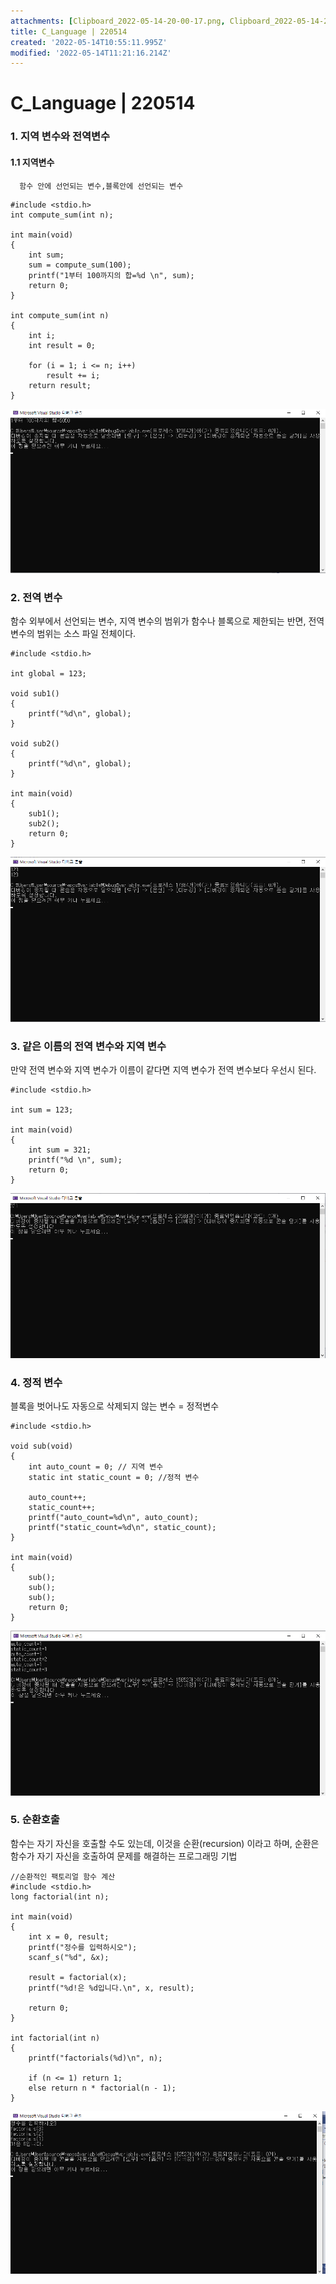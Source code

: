 ```yaml
---
attachments: [Clipboard_2022-05-14-20-00-17.png, Clipboard_2022-05-14-20-03-55.png, Clipboard_2022-05-14-20-06-44.png, Clipboard_2022-05-14-20-11-19.png, Clipboard_2022-05-14-20-16-45.png]
title: C_Language | 220514
created: '2022-05-14T10:55:11.995Z'
modified: '2022-05-14T11:21:16.214Z'
---
```


# C_Language | 220514

### 1. 지역 변수와 전역변수
#### 1.1 지역변수
      함수 안에 선언되는 변수,블록안에 선언되는 변수


```
#include <stdio.h>
int compute_sum(int n);

int main(void)
{
	int sum;
	sum = compute_sum(100);
	printf("1부터 100까지의 합=%d \n", sum);
	return 0;
}

int compute_sum(int n)
{
	int i;
	int result = 0;

	for (i = 1; i <= n; i++)
		result += i;
	return result;
}

```


![](https://github.com/jinsirie/TIL/blob/dda7c58c780fbf07edd1edffa3aaca051e75bfef/img/Clipboard_2022-05-14-20-00-17.png)


### 2. 전역 변수
함수 외부에서 선언되는 변수, 지역 변수의 범위가 함수나 블록으로 제한되는  반면, 전역 변수의 범위는 소스 파일 전체이다.

```
#include <stdio.h>

int global = 123;

void sub1()
{
	printf("%d\n", global);
}

void sub2()
{
	printf("%d\n", global);
}

int main(void)
{
	sub1();
	sub2();
	return 0;
}
```

![](https://github.com/jinsirie/TIL/blob/dda7c58c780fbf07edd1edffa3aaca051e75bfef/img/Clipboard_2022-05-14-20-03-55.png)



### 3. 같은 이름의 전역 변수와 지역 변수
만약 전역 변수와 지역 변수가 이름이 같다면 지역 변수가 전역 변수보다 우선시 된다.
```
#include <stdio.h>

int sum = 123;

int main(void)
{
	int sum = 321;
	printf("%d \n", sum);
	return 0;
}
```
![](https://github.com/jinsirie/TIL/blob/dda7c58c780fbf07edd1edffa3aaca051e75bfef/img/Clipboard_2022-05-14-20-06-44.png)


### 4. 정적 변수
블록을 벗어나도 자동으로 삭제되지 않는 변수 = 정적변수



```
#include <stdio.h>

void sub(void)
{
	int auto_count = 0; // 지역 변수
	static int static_count = 0; //정적 변수

	auto_count++;
	static_count++;
	printf("auto_count=%d\n", auto_count);
	printf("static_count=%d\n", static_count);
}

int main(void)
{
	sub();
	sub();
	sub();
	return 0;
}
```

![](https://github.com/jinsirie/TIL/blob/dda7c58c780fbf07edd1edffa3aaca051e75bfef/img/Clipboard_2022-05-14-20-11-19.png)



### 5. 순환호출
함수는 자기 자신을 호출할 수도 있는데, 이것을 순환(recursion) 이라고 하며, 순환은 함수가 자기 자신을 호출하여 문제를 해결하는 프로그래밍 기법


```
//순환적인 팩토리얼 함수 계산
#include <stdio.h>
long factorial(int n);

int main(void)
{
	int x = 0, result;
	printf("정수를 입력하시오");
	scanf_s("%d", &x);

	result = factorial(x);
	printf("%d!은 %d입니다.\n", x, result);

	return 0;
}

int factorial(int n)
{
	printf("factorials(%d)\n", n);

	if (n <= 1) return 1;
	else return n * factorial(n - 1);
}
```

![](https://github.com/jinsirie/TIL/blob/dda7c58c780fbf07edd1edffa3aaca051e75bfef/img/Clipboard_2022-05-14-20-16-45.png)
